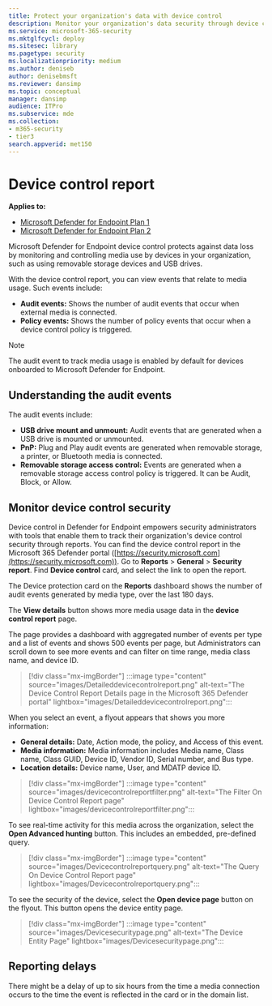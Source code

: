 ```yaml
---
title: Protect your organization's data with device control
description: Monitor your organization's data security through device control reports.
ms.service: microsoft-365-security
ms.mktglfcycl: deploy
ms.sitesec: library
ms.pagetype: security
ms.localizationpriority: medium
ms.author: deniseb
author: denisebmsft
ms.reviewer: dansimp
ms.topic: conceptual
manager: dansimp
audience: ITPro
ms.subservice: mde
ms.collection: 
- m365-security
- tier3
search.appverid: met150
---
```


# Device control report

**Applies to:** 
- [Microsoft Defender for Endpoint Plan 1](https://go.microsoft.com/fwlink/p/?linkid=2154037)
- [Microsoft Defender for Endpoint Plan 2](https://go.microsoft.com/fwlink/p/?linkid=2154037)

Microsoft Defender for Endpoint device control protects against data loss by monitoring and controlling media use by devices in your organization, such as using removable storage devices and USB drives.

With the device control report, you can view events that relate to media usage. Such events include:

- **Audit events:** Shows the number of audit events that occur when external media is connected.
- **Policy events:** Shows the number of policy events that occur when a device control policy is triggered.

> [!NOTE]
> The audit event to track media usage is enabled by default for devices onboarded to Microsoft Defender for Endpoint.

## Understanding the audit events

The audit events include:

- **USB drive mount and unmount:** Audit events that are generated when a USB drive is mounted or unmounted.
- **PnP:** Plug and Play audit events are generated when removable storage, a printer, or Bluetooth media is connected.
- **Removable storage access control:** Events are generated when a removable storage access control policy is triggered. It can be Audit, Block, or Allow.

## Monitor device control security

Device control in Defender for Endpoint empowers security administrators with tools that enable them to track their organization's device control security through reports. You can find the device control report in the Microsoft 365 Defender portal ([https://security.microsoft.com](https://security.microsoft.com)). Go to **Reports** > **General** > **Security report**. Find **Device control** card, and select the link to open the report. 

The Device protection card on the **Reports** dashboard shows the number of audit events generated by media type, over the last 180 days.

The **View details** button shows more media usage data in the **device control report** page.

The page provides a dashboard with aggregated number of events per type and a list of events and shows 500 events per page, but Administrators can scroll down to see more events and can filter on time range, media class name, and device ID.

> [!div class="mx-imgBorder"]
> :::image type="content" source="images/Detaileddevicecontrolreport.png" alt-text="The Device Control Report Details page in the Microsoft 365 Defender portal" lightbox="images/Detaileddevicecontrolreport.png":::

When you select an event, a flyout appears that shows you more information:

- **General details:** Date, Action mode, the policy, and Access of this event.
- **Media information:** Media information includes Media name, Class name, Class GUID, Device ID, Vendor ID, Serial number, and Bus type.
- **Location details:** Device name, User, and MDATP device ID.

> [!div class="mx-imgBorder"]
> :::image type="content" source="images/devicecontrolreportfilter.png" alt-text="The Filter On Device Control Report page" lightbox="images/devicecontrolreportfilter.png":::

To see real-time activity for this media across the organization, select the **Open Advanced hunting** button. This includes an embedded, pre-defined query.

> [!div class="mx-imgBorder"]
> :::image type="content" source="images/Devicecontrolreportquery.png" alt-text="The Query On Device Control Report page" lightbox="images/Devicecontrolreportquery.png":::

To see the security of the device, select the **Open device page** button on the flyout. This button opens the device entity page.

> [!div class="mx-imgBorder"]
> :::image type="content" source="images/Devicesecuritypage.png" alt-text="The Device Entity Page" lightbox="images/Devicesecuritypage.png":::

## Reporting delays

There might be a delay of up to six hours from the time a media connection occurs to the time the event is reflected in the card or in the domain list.
